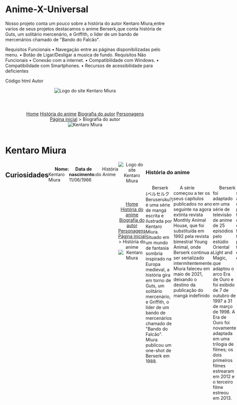 # Anime-X-Universal
Nosso projeto conta um pouco sobre a história do autor Kentaro Miura,entre varios de seus projetos destacamos o anime Berserk,que conta história  de Guts, um solitário mercenário, e Griffith, o líder de um bando de mercenários chamado de "Bando do Falcão".

Requisitos Funcionais
• Navegação entre as páginas disponibilizadas pelo menu.
• Botão de Ligar/Desligar a musica de fundo.
Requisitos Não Funcionais
• Conexão com a internet.
• Compatibilidade com Windows.
• Compatibilidade com Smartphones.
• Recursos de acessibilidade para deficientes

Código html Autor
<!DOCTYPE html>
<html lang="pt-br">
  <head>
    <meta charset="UTF-8" />
    <meta http-equiv="X-UA-Compatible" content="IE=edge" />
    <meta name="viewport" content="width=device-width, initial-scale=1.0" />
    <title>Kentaro Miura - Biografia do autor</title>
    <link rel="stylesheet" href="../css/base.css" />
    <style>
      main {
        width: 70vw; /* Cerca de 70% da tela */
        margin: 0 auto;
      }
      #colunas {
        display: flex;
        justify-content: space-between;
      }
      .card:nth-child(1) {
        width: 30%;
      }
      .card:nth-child(2) {
        width: 60%;
      }
      h2{
        text-align: center;
      }
    </style>
  </head>
  <body>
    <header>
      <!-- Primeira seção -->
      <section id="menu-principal">
        <header>
          <img src="../img/logo.png" alt="Logo do site" />
          <span>Kentaro Miura</span>
        </header>
        <nav>
          <a href="../index.html">Home</a>
          <a href="history.html">História do anime</a>
          <a href="#">Biografia do autor</a>
          <a href="characters.html">Personagens</a>
        </nav>
      </section>
      <!-- Segunda seção -->
      <nav>
<a href="../index.html">Página inicial</a>
        <span> > </span>
        <span>Biografia do autor</span>
      </nav>
      <!-- Terceira seção -->
      <img src="../img/kentaro.png" alt="Kentaro Miura" class="banner" />
    </header>
    <main>
      <div>
        <h1>Kentaro Miura</h1>
      </div>
      <section id="colunas">
        <article class="card">
          <h2>Curiosidades</h2>
          <p><b>Nome: </b> Kentaro Miura</p>
          <p><b>Data de nascimento: </b> 11/06/1966</p>
          
          <p><b>Outras obras:</b>
             
           Miuranger (1976)
           Ken e no Michi (1977)
           Futanabi (1985)
           Noa (1985)
           Berserk Prototype (1988)
           The King of Wolves (1989)
           Berserk (1989 - 2021)
           Oh-Roh Den (1990)
           Japan (1992)
           Gigantomachia (2013-2014)
           Duranki (2019-2021)
        </p>
        </article>
        <article class="card">
          <h2>Um pouco da história</h2>
          <p>
            Kentarō Miura (三浦 建太郎, Miura Kentarō?) (Chiba, 11 de julho de 1966 - 6 de maio de 2021)
            foi um mangaká japonês. Ele era mais conhecido por sua aclamada série de fantasia sombria Berserk, que 
            começou a ser publicado em 1989 e se estendeu até a data da morte de Miura, em 2021. Em 2021, Berserk 
            tinha mais de 50 milhões de cópias em circulação, tornando-se uma das séries de mangá mais vendidas de 
            todos os tempos. Em 2002, Miura foi consagrado com o Prêmio Cultural Osamu Tezuka.
          </p>
          <p>
            Kentaro Miura nasceu na cidade de Chiba, província de Chiba, Japão, em 1966.
            Em 1976, com a idade de 10 anos, Miura fez seu primeiro mangá, intitulado Miuranger, que 
            foi publicado para seus colegas em uma publicação escolar; o mangá acabou abrangendo 40 volumes.
          </p>
          <p>
            Em 1977, Miura criou seu segundo mangá chamado Ken e no michi (剣 へ の 道 O Caminho para a Espada), usando tinta nanquim pela primeira vez.
            Quando ele estava no ensino médio em 1979, as técnicas de desenho de Miura melhoraram muito quando ele começou a usar técnicas de desenho profissionais.
           Seu primeiro dōjinshi foi publicado, com a ajuda de amigos, em uma revista em 1982.
          </p>
        </article>
      </section>
    </main>
    <footer>
      <p>
      </p>
    </footer>
  </body>
</html>

História do Anime

<!DOCTYPE html>
<html lang="pt-br">
  <head>
    <title>Kentaro Miura - História do anime</title>
    <meta charset="UTF-8" />
    <meta name="viewport" content="width=device-width, initial-scale=1.0" />
    <link rel="stylesheet" href="../css/base.css" />
    <style>
      .card > h2 {
        text-align: center;
      }
      .card p {
        text-indent: 20px;
      }
    </style>
  </head>
  <body>
    <header>
      <section id="menu-principal">
        <header>
          <img src="../img/logo.png" alt="Logo do site" />
          <span>Kentaro Miura</span>
        </header>
        <nav>
          <a href="../index.html">Home</a>
          <a href="#">História do anime</a>
          <a href="biography.html">Biografia do autor</a>
          <a href="characters.html">Personagens</a>
        </nav>
      </section>
      <nav>
        <a href="../index.html">Página inicial</a>
        <span> > </span>
        <span>História do anime</span>
      </nav>
      <img src="../img/historia.png" alt="Kentaro Miura" class="banner" />
    </header>
    <main>
      <div>
        <h1>História do anime</h1>
      </div>
      <article class="card">
        <p>
          Berserk (ベルセルク Beruseruku?) é uma série de mangá escrita e ilustrada por Kentaro Miura. 
          Situado em um mundo de fantasia sombria inspirado na Europa medieval, a história gira em torno de Guts, 
          um solitário mercenário, e 
          Griffith, o líder de um bando de 
          mercenários chamado de "Bando do Falcão". Miura publicou um one-shot de Berserk em 1988.
        </p>
        <p>
          A série começou a ter os seus capítulos publicados no ano seguinte na 
          agora extinta revista Monthly Animal House, que foi substituída em 1992 pela 
          revista bimestral Young Animal, onde Berserk continua a ser serializado 
          intermitentemente. Miura faleceu em maio de 2021, deixando o destino da publicação do mangá indefinido
        </p>
        <p>
          Berserk foi adaptado em uma série de televisão de anime de 25 episódios 
          pelo estúdio Oriental Light and Magic, que adaptou o arco Era de Ouro e foi exibido de 7 de outubro de 1997 a 31 de março de 1998.
          A Era de Ouro foi novamente adaptada em uma trilogia de filmes; os dois primeiros filmes estrearam em 2012 e o terceiro filme estreou em 2013.
        </p>
        <p>
          Uma segunda adaptação de anime para a televisão de 24 episódios 
          foi transmitida por duas temporadas entre 2016 e 2017.

         Em maio de 2021, o mangá de Berserk tinha mais de 50 milhões de cópias em 
         circulação, incluindo versões digitais, tornando-se uma das séries de mangá mais vendidas de todos os tempos.
        </p>
        <p>
          O mangá recebeu o Prêmio de Excelência na sexta edição do Prêmio Cultural Osamu Tezuka em 2002. Berserk
          foi amplamente aclamado pela crítica, que se destacou pelo seu universo sombrio, qualidade nos desenvolvimento da 
          narrativa e de personagens e, especialmente, pela arte detalhada dos desenhos de Miura.
        </p>
      </article>
    </main>
    <footer>
    </footer>
  </body>
</html>



Personagens 
<!DOCTYPE html>
<html lang="pt-br">
  <head>
    <meta charset="UTF-8" />
    <meta http-equiv="X-UA-Compatible" content="IE=edge" />
    <meta name="viewport" content="width=device-width, initial-scale=1.0" />
    <title>Kentaro Miura- Personagens</title>
    <link rel="stylesheet" href="../css/base.css" />
    <style>
        #colunas{
            display: flex;
            flex-wrap: wrap; /* Permite a quebra de linha */
            justify-content: space-between;
            row-gap: 20px;
        }
        .card{
            display: flex;
            justify-content: space-around;
            width: 340px;
        }
    </style>
  </head>
  <body>
    <header>
      <!-- Primeira seção -->
      <section id="menu-principal">
 <header>
          <img src="../img/logo.png" alt="Logo do site" />
          <span>Kentaro Miura</span>
        </header>
        <nav>
          <a href="../index.html">Home</a>
          <a href="history.html">História do anime</a>
          <a href="biography.html">Biografia do autor</a>
          <a href="#">Personagens</a>
        </nav>
      </section>
      <!-- Segunda seção -->
      <nav>
        <a href="../index.html">Página inicial</a>
        <span> > </span>
        <span>Personagens</span>
      </nav>
      <!-- Terceira seção -->
      <img src="../img/personagens.png" alt="Kentaro Miura" class="banner" />
    </header>
    <main>
      <div>
        <h1>Personagens</h1>
      </div>
<section id="colunas">
        <article class="card">
          <img src="../img/guts.png" alt="Guts" />
          <div>
            <h2>Guts</h2>
            <p><b>Nome: </b> Guts</p>
            <p><b>Gênero: </b> Masculino</p>
          </div>
        </article>
